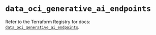 # `data_oci_generative_ai_endpoints`

Refer to the Terraform Registry for docs: [`data_oci_generative_ai_endpoints`](https://registry.terraform.io/providers/oracle/oci/7.19.0/docs/data-sources/generative_ai_endpoints).
